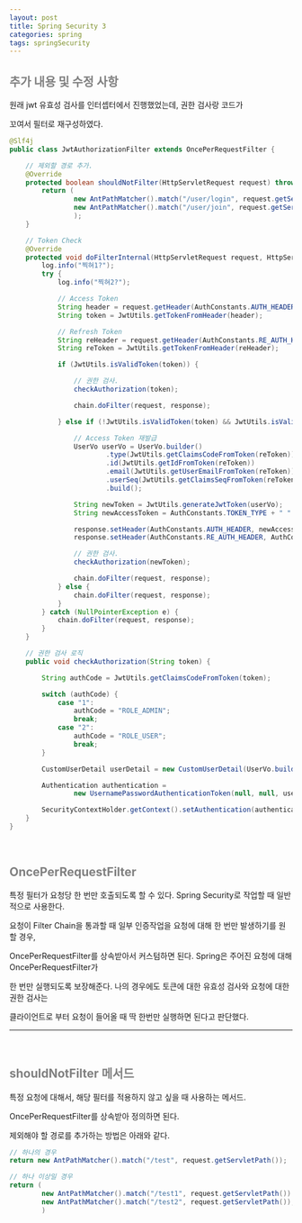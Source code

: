 ```yaml
---
layout: post
title: Spring Security 3
categories: spring
tags: springSecurity
---
```


## <span style="color:gray">추가 내용 및 수정 사항</span>

원래 jwt 유효성 검사를 인터셉터에서 진행했었는데, 권한 검사랑 코드가

꼬여서 필터로 재구성하였다.

```java
@Slf4j
public class JwtAuthorizationFilter extends OncePerRequestFilter {

    // 제외할 경로 추가.
    @Override
    protected boolean shouldNotFilter(HttpServletRequest request) throws ServletException {
        return (
                new AntPathMatcher().match("/user/login", request.getServletPath()) ||
                new AntPathMatcher().match("/user/join", request.getServletPath())
                );
    }

    // Token Check
    @Override
    protected void doFilterInternal(HttpServletRequest request, HttpServletResponse response, FilterChain chain) throws IOException, ServletException {
        log.info("찍혀1?");
        try {
            log.info("찍혀2?");

            // Access Token
            String header = request.getHeader(AuthConstants.AUTH_HEADER);
            String token = JwtUtils.getTokenFromHeader(header);

            // Refresh Token
            String reHeader = request.getHeader(AuthConstants.RE_AUTH_HEADER);
            String reToken = JwtUtils.getTokenFromHeader(reHeader);

            if (JwtUtils.isValidToken(token)) {

                // 권한 검사.
                checkAuthorization(token);

                chain.doFilter(request, response);

            } else if (!JwtUtils.isValidToken(token) && JwtUtils.isValidRefreshToken(reToken)) {

                // Access Token 재발급
                UserVo userVo = UserVo.builder()
                        .type(JwtUtils.getClaimsCodeFromToken(reToken))
                        .id(JwtUtils.getIdFromToken(reToken))
                        .email(JwtUtils.getUserEmailFromToken(reToken))
                        .userSeq(JwtUtils.getClaimsSeqFromToken(reToken))
                        .build();

                String newToken = JwtUtils.generateJwtToken(userVo);
                String newAccessToken = AuthConstants.TOKEN_TYPE + " " + newToken;

                response.setHeader(AuthConstants.AUTH_HEADER, newAccessToken);
                response.setHeader(AuthConstants.RE_AUTH_HEADER, AuthConstants.TOKEN_TYPE + " " + reToken);

                // 권한 검사.
                checkAuthorization(newToken);

                chain.doFilter(request, response);
            } else {
                chain.doFilter(request, response);
            }
        } catch (NullPointerException e) {
            chain.doFilter(request, response);
        }
    }

    // 권한 검사 로직
    public void checkAuthorization(String token) {

        String authCode = JwtUtils.getClaimsCodeFromToken(token);

        switch (authCode) {
            case "1":
                authCode = "ROLE_ADMIN";
                break;
            case "2":
                authCode = "ROLE_USER";
                break;
        }

        CustomUserDetail userDetail = new CustomUserDetail(UserVo.builder().type(authCode).build());

        Authentication authentication =
                new UsernamePasswordAuthenticationToken(null, null, userDetail.getAuthorities());

        SecurityContextHolder.getContext().setAuthentication(authentication);
    }
}
```

<br>

## <span style="color:gray">OncePerRequestFilter</span>

특정 필터가 요청당 한 번만 호출되도록 할 수 있다. Spring Security로 작업할 때 일반적으로 사용한다.

요청이 Filter Chain을 통과할 때 일부 인증작업을 요청에 대해 한 번만 발생하기를 원할 경우, 

OncePerRequestFilter를 상속받아서 커스텀하면 된다. Spring은 주어진 요청에 대해 OncePerRequestFilter가 

한 번만 실행되도록 보장해준다. 나의 경우에도 토큰에 대한 유효성 검사와 요청에 대한 권한 검사는 

클라이언트로 부터 요청이 들어올 때 딱 한번만 실행하면 된다고 판단했다.

---

<br>

## <span style="color:gray">shouldNotFilter 메서드</span>

특정 요청에 대해서, 해당 필터를 적용하지 않고 싶을 때 사용하는 메서드.

OncePerRequestFilter를 상속받아 정의하면 된다.

제외해야 할 경로를 추가하는 방법은 아래와 같다.

```java
// 하나의 경우
return new AntPathMatcher().match("/test", request.getServletPath());

// 하나 이상일 경우
return (
        new AntPathMatcher().match("/test1", request.getServletPath()) ||
        new AntPathMatcher().match("/test2", request.getServletPath());
        )
```